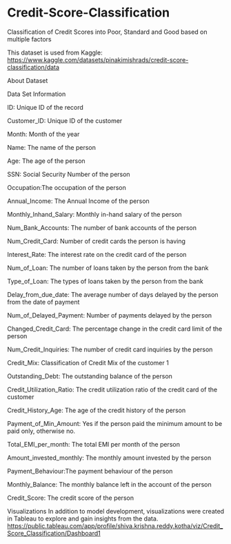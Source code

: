 # Credit-Score-Classification
Classification of Credit Scores into Poor, Standard and Good based on multiple factors

This dataset is used from Kaggle: 
https://www.kaggle.com/datasets/pinakimishrads/credit-score-classification/data

About Dataset

Data Set Information

ID: Unique ID of the record

Customer_ID: Unique ID of the customer

Month: Month of the year

Name: The name of the person

Age: The age of the person

SSN: Social Security Number of the person

Occupation:The occupation of the person

Annual_Income: The Annual Income of the person

Monthly_Inhand_Salary: Monthly in-hand salary of the person

Num_Bank_Accounts: The number of bank accounts of the person

Num_Credit_Card: Number of credit cards the person is having

Interest_Rate: The interest rate on the credit card of the person

Num_of_Loan: The number of loans taken by the person from the bank

Type_of_Loan: The types of loans taken by the person from the bank

Delay_from_due_date: The average number of days delayed by the person from the date of payment

Num_of_Delayed_Payment: Number of payments delayed by the person

Changed_Credit_Card: The percentage change in the credit card limit of the person

Num_Credit_Inquiries: The number of credit card inquiries by the person

Credit_Mix: Classification of Credit Mix of the customer 1

Outstanding_Debt: The outstanding balance of the person

Credit_Utilization_Ratio: The credit utilization ratio of the credit card of the customer

Credit_History_Age: The age of the credit history of the person

Payment_of_Min_Amount: Yes if the person paid the minimum amount to be paid only, otherwise no.

Total_EMI_per_month: The total EMI per month of the person

Amount_invested_monthly: The monthly amount invested by the person

Payment_Behaviour:The payment behaviour of the person

Monthly_Balance: The monthly balance left in the account of the person

Credit_Score: The credit score of the person


Visualizations
In addition to model development, visualizations were created in Tableau to explore and gain
insights from the data. https://public.tableau.com/app/profile/shiva.krishna.reddy.kotha/viz/Credit_Score_Classification/Dashboard1

